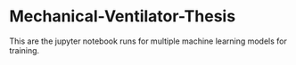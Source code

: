# Mechanical-Ventilator-Thesis
This are the jupyter notebook runs for multiple machine learning models for training.
